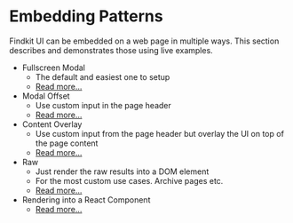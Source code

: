 # Embedding Patterns

Findkit UI can be embedded on a web page in multiple ways. This section
describes and demonstrates those using live examples.

- Fullscreen Modal
  - The default and easiest one to setup
  - [Read more...](fullscreen)
- Modal Offset
  - Use custom input in the page header
  - [Read more...](modal-offset)
- Content Overlay
  - Use custom input from the page header but overlay the UI on top of the page content
  - [Read more...](content-overlay)
- Raw
  - Just render the raw results into a DOM element
  - For the most custom use cases. Archive pages etc.
  - [Read more...](raw)
- Rendering into a React Component
  - [Read more...](react)
